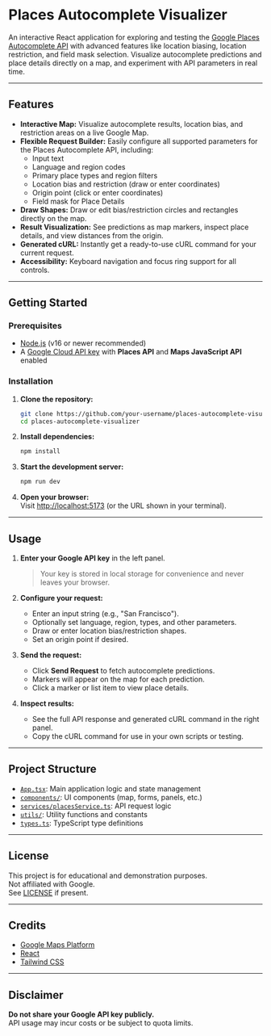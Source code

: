 <div align="center">
</div>

# Places Autocomplete Visualizer

An interactive React application for exploring and testing the [Google Places Autocomplete API](https://developers.google.com/maps/documentation/places/web-service/autocomplete) with advanced features like location biasing, location restriction, and field mask selection. Visualize autocomplete predictions and place details directly on a map, and experiment with API parameters in real time.

---

## Features

- **Interactive Map:** Visualize autocomplete results, location bias, and restriction areas on a live Google Map.
- **Flexible Request Builder:** Easily configure all supported parameters for the Places Autocomplete API, including:
  - Input text
  - Language and region codes
  - Primary place types and region filters
  - Location bias and restriction (draw or enter coordinates)
  - Origin point (click or enter coordinates)
  - Field mask for Place Details
- **Draw Shapes:** Draw or edit bias/restriction circles and rectangles directly on the map.
- **Result Visualization:** See predictions as map markers, inspect place details, and view distances from the origin.
- **Generated cURL:** Instantly get a ready-to-use cURL command for your current request.
- **Accessibility:** Keyboard navigation and focus ring support for all controls.

---

## Getting Started

### Prerequisites

- [Node.js](https://nodejs.org/) (v16 or newer recommended)
- A [Google Cloud API key](https://developers.google.com/maps/documentation/javascript/get-api-key) with **Places API** and **Maps JavaScript API** enabled

### Installation

1. **Clone the repository:**
   ```sh
   git clone https://github.com/your-username/places-autocomplete-visualizer.git
   cd places-autocomplete-visualizer
   ```

2. **Install dependencies:**
   ```sh
   npm install
   ```

3. **Start the development server:**
   ```sh
   npm run dev
   ```

4. **Open your browser:**  
   Visit [http://localhost:5173](http://localhost:5173) (or the URL shown in your terminal).

---

## Usage

1. **Enter your Google API key** in the left panel.  
   > Your key is stored in local storage for convenience and never leaves your browser.

2. **Configure your request:**  
   - Enter an input string (e.g., "San Francisco").
   - Optionally set language, region, types, and other parameters.
   - Draw or enter location bias/restriction shapes.
   - Set an origin point if desired.

3. **Send the request:**  
   - Click **Send Request** to fetch autocomplete predictions.
   - Markers will appear on the map for each prediction.
   - Click a marker or list item to view place details.

4. **Inspect results:**  
   - See the full API response and generated cURL command in the right panel.
   - Copy the cURL command for use in your own scripts or testing.

---

## Project Structure

- [`App.tsx`](App.tsx): Main application logic and state management
- [`components/`](components/): UI components (map, forms, panels, etc.)
- [`services/placesService.ts`](services/placesService.ts): API request logic
- [`utils/`](utils/): Utility functions and constants
- [`types.ts`](types.ts): TypeScript type definitions

---

## License

This project is for educational and demonstration purposes.  
Not affiliated with Google.  
See [LICENSE](LICENSE) if present.

---

## Credits

- [Google Maps Platform](https://developers.google.com/maps)
- [React](https://react.dev/)
- [Tailwind CSS](https://tailwindcss.com/)

---

## Disclaimer

**Do not share your Google API key publicly.**  
API usage may incur costs or be subject to quota limits.
